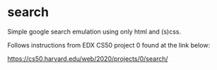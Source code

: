 # search

Simple google search emulation using only html and (s)css.

Follows instructions from EDX CS50 project 0 found at the link below:

https://cs50.harvard.edu/web/2020/projects/0/search/ 
